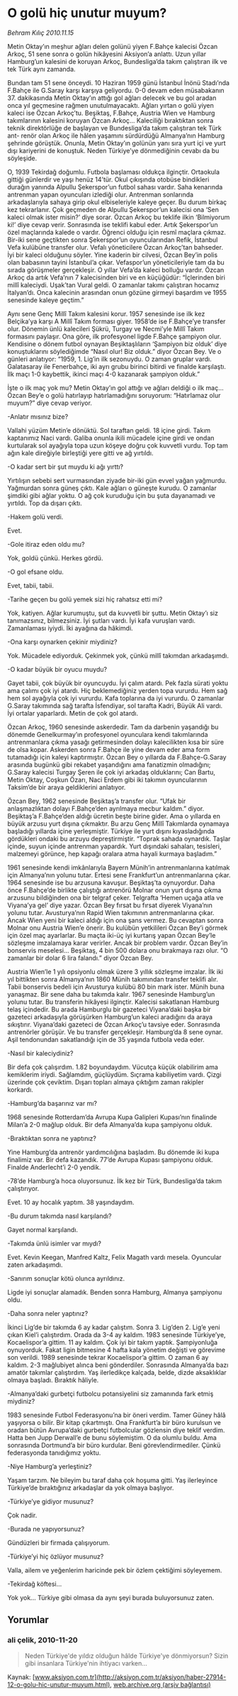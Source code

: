# O golü hiç unutur muyum?

*Behram Kılıç 2010.11.15*

<font class="agenda2NewsSpot">
 Metin Oktay’ın meşhur ağları delen golünü yiyen F.Bahçe kalecisi Özcan Arkoç, 51 sene sonra o golün hikâyesini Aksiyon’a anlattı. Uzun yıllar Hamburg’un kalesini de koruyan Arkoç, Bundesliga’da takım çalıştıran ilk ve tek Türk aynı zamanda.
</font>
<font class="newsDetail">
 <p>
  <p class="MsoNormal">
   Bundan tam 51 sene önceydi. 10 Haziran 1959 günü İstanbul İnönü Stadı’nda F.Bahçe ile G.Saray karşı karşıya geliyordu. 0-0 devam eden müsabakanın 37. dakikasında Metin Oktay’ın attığı gol ağları delecek ve bu gol aradan onca yıl geçmesine rağmen unutulmayacaktı. Ağları yırtan o golü yiyen kaleci ise Özcan Arkoç’tu. Beşiktaş, F.Bahçe, Austria Wien ve Hamburg takımlarının kalesini koruyan Özcan Arkoç... Kaleciliği bıraktıktan sonra teknik direktörlüğe de başlayan ve Bundesliga’da takım çalıştıran tek Türk ant- renör olan Arkoç ile hâlen yaşamını sürdürdüğü Almanya’nın Hamburg şehrinde görüştük. Onunla, Metin Oktay’ın golünün yanı sıra yurt içi ve yurt dışı kariyerini de konuştuk. Neden Türkiye’ye dönmediğinin cevabı da bu söyleşide.
  </p>
  <p class="MsoNormal">
   O, 1939 Tekirdağ doğumlu. Futbola başlaması oldukça ilginçtir. Ortaokula gittiği günlerdir ve yaşı henüz 14’tür. Okul çıkışında otobüse bindikleri durağın yanında Alpullu Şekerspor’un futbol sahası vardır. Saha kenarında antrenman yapan oyuncuları izlediği olur. Antrenman sonlarında arkadaşlarıyla sahaya girip okul elbiseleriyle kaleye geçer. Bu durum birkaç kez tekrarlanır. Çok geçmeden de Alpullu Şekerspor’un kalecisi ona ‘Sen kaleci olmak ister misin?’ diye sorar. Özcan Arkoç bu teklife ilkin ‘Bilmiyorum ki!’ diye cevap verir. Sonrasında ise teklifi kabul eder. Artık Şekerspor’un özel maçlarında kalede o vardır. Öğrenci olduğu için resmî maçlara çıkmaz. Bir-iki sene geçtikten sonra Şekerspor’un oyuncularından Refik, İstanbul Vefa kulübüne transfer olur. Vefalı yöneticilere Özcan Arkoç’tan bahseder. İyi bir kaleci olduğunu söyler. Yine kaderin bir cilvesi, Özcan Bey’in polis olan babasının tayini İstanbul’a çıkar. Vefaspor’un yöneticileriyle tam da bu sırada görüşmeler gerçekleşir. O yıllar Vefa’da kaleci bolluğu vardır. Özcan Arkoç da artık Vefa’nın 7 kalecisinden biri ve en küçüğüdür: “İçlerinden biri millî kaleciydi. Uşak’tan Vural geldi. O zamanlar takımı çalıştıran hocamız İtalyan’dı. Onca kalecinin arasından onun gözüne girmeyi başardım ve 1955 senesinde kaleye geçtim.”
  </p>
  <p class="MsoNormal">
   Aynı sene Genç Millî Takım kalesini korur. 1957 senesinde ise ilk kez Belçika’ya karşı A Millî Takım forması giyer. 1958’de ise F.Bahçe’ye transfer olur. Dönemin ünlü kalecileri Şükrü, Turgay ve Necmi’yle Millî Takım formasını paylaşır. Ona göre, ilk profesyonel ligde F.Bahçe şampiyon olur. Kendisine o dönem futbol oynayan Beşiktaşlıların ‘Şampiyon biz olduk’ diye konuştuklarını söylediğimde “Nasıl olur! Biz olduk.” diyor Özcan Bey. Ve o günleri anlatıyor: “1959, 1. Lig’in ilk sezonuydu. O zaman gruplar vardı. Galatasaray ile Fenerbahçe, iki ayrı grubu birinci bitirdi ve finalde karşılaştı. İlk maçı 1-0 kaybettik, ikinci maçı 4-0 kazanarak şampiyon olduk.”
  </p>
  <p class="MsoNormal">
   İşte o ilk maç yok mu? Metin Oktay’ın gol attığı ve ağları deldiği o ilk maç... Özcan Bey’e o golü hatırlayıp hatırlamadığını soruyorum: “Hatırlamaz olur muyum?” diye cevap veriyor.
  </p>
  <p class="MsoNormal">
   -Anlatır mısınız bize?
  </p>
  <p class="MsoNormal">
   Vallahi yüzüm Metin’e dönüktü. Sol taraftan geldi. 18 içine girdi. Takım kaptanımız Naci vardı. Galiba onunla ikili mücadele içine girdi ve ondan kurtularak sol ayağıyla topa uzun köşeye doğru çok kuvvetli vurdu. Top tam ağın kale direğiyle birleştiği yere gitti ve ağ yırtıldı.
  </p>
  <p class="MsoNormal">
   -O kadar sert bir şut muydu ki ağı yırttı?
  </p>
  <p class="MsoNormal">
   Yırtılışın sebebi sert vurmasından ziyade bir-iki gün evvel yağan yağmurdu. Yağmurdan sonra güneş çıktı. Kale ağları o güneşte kurudu. O zamanlar şimdiki gibi ağlar yoktu. O ağ çok kuruduğu için bu şuta dayanamadı ve yırtıldı. Top da dışarı çıktı.
  </p>
  <p class="MsoNormal">
   -Hakem golü verdi.
  </p>
  <p class="MsoNormal">
   Evet.
  </p>
  <p class="MsoNormal">
   -Gole itiraz eden oldu mu?
  </p>
  <p class="MsoNormal">
   Yok, goldü çünkü. Herkes gördü.
  </p>
  <p class="MsoNormal">
   -O gol efsane oldu.
  </p>
  <p class="MsoNormal">
   Evet, tabii, tabii.
  </p>
  <p class="MsoNormal">
   -Tarihe geçen bu golü yemek sizi hiç rahatsız etti mi?
  </p>
  <p class="MsoNormal">
   Yok, katiyen. Ağlar kurumuştu, şut da kuvvetli bir şuttu. Metin Oktay’ı siz tanımazsınız, bilmezsiniz. İyi şutları vardı. İyi kafa vuruşları vardı. Zamanlaması iyiydi. İki ayağına da hâkimdi.
  </p>
  <p class="MsoNormal">
   -Ona karşı oynarken çekinir miydiniz?
  </p>
  <p class="MsoNormal">
   Yok. Mücadele ediyorduk. Çekinmek yok, çünkü millî takımdan arkadaşımdı.
  </p>
  <p class="MsoNormal">
   -O kadar büyük bir oyucu muydu?
  </p>
  <p class="MsoNormal">
   Gayet tabii, çok büyük bir oyuncuydu. İyi çalım atardı. Pek fazla sürati yoktu ama çalımı çok iyi atardı. Hiç beklemediğiniz yerden topa vururdu. Hem sağ hem sol ayağıyla çok iyi vururdu. Kafa toplarına da iyi vururdu. O zamanlar G.Saray takımında sağ tarafta İsfendiyar, sol tarafta Kadri, Büyük Ali vardı. İyi ortalar yaparlardı. Metin de çok gol atardı.
  </p>
  <p class="MsoNormal">
   Özcan Arkoç, 1960 senesinde askerdedir. Tam da darbenin yaşandığı bu dönemde Genelkurmay’ın profesyonel oyunculara kendi takımlarında antrenmanlara çıkma yasağı getirmesinden dolayı kalecilikten kısa bir süre de olsa kopar. Askerden sonra F.Bahçe ile yine devam eder ama form tutamadığı için kaleyi kaptırmıştır. Özcan Bey o yıllarda da F.Bahçe-G.Saray arasında bugünkü gibi rekabet yaşandığını ama fanatizmin olmadığını; G.Saray kalecisi Turgay Şeren ile çok iyi arkadaş olduklarını; Can Bartu, Metin Oktay, Coşkun Özarı, Naci Erdem gibi iki takımın oyuncularının Taksim’de bir araya geldiklerini anlatıyor.
  </p>
  <p class="MsoNormal">
   Özcan Bey, 1962 senesinde Beşiktaş’a transfer olur. “Ufak bir anlaşmazlıktan dolayı F.Bahçe’den ayrılmaya mecbur kaldım.” diyor. Beşiktaş’a F.Bahçe’den aldığı ücretin beşte birine gider. Ama o yıllarda en büyük arzusu yurt dışına çıkmaktır. Bu arzu Genç Millî Takımlarda oynamaya başladığı yıllarda içine yerleşmiştir. Türkiye ile yurt dışını kıyasladığında gördükleri ondaki bu arzuyu depreştirmiştir. “Toprak sahada oynardık. Taşlar içinde, suyun içinde antrenman yapardık. Yurt dışındaki sahaları, tesisleri, malzemeyi görünce, hep kapağı oralara atma hayali kurmaya başladım.”
  </p>
  <p class="MsoNormal">
   1961 senesinde kendi imkânlarıyla Bayern Münih’in antrenmanlarına katılmak için Almanya’nın yolunu tutar. Ertesi sene Frankfurt’un antrenmanlarına çıkar. 1964 senesinde ise bu arzusuna kavuşur. Beşiktaş’ta oynuyordur. Daha önce F.Bahçe’de birlikte çalıştığı antrenörü Molnar onun yurt dışına çıkma arzusunu bildiğinden ona bir telgraf çeker. Telgrafta ‘Hemen uçağa atla ve Viyana’ya gel’ diye yazar. Özcan Bey fırsat bu fırsat diyerek Viyana’nın yolunu tutar. Avusturya’nın Rapid Wien takımının antrenmanlarına çıkar. Ancak Wien yeni bir kaleci aldığı için ona şans vermez. Bu cevaptan sonra Molnar onu Austria Wien’e önerir. Bu kulübün yetkilileri Özcan Bey’i görmek için özel maç ayarlarlar. Bu maçta iki-üç iyi kurtarış yapan Özcan Bey’le sözleşme imzalamaya karar verirler. Ancak bir problem vardır. Özcan Bey’in bonservis meselesi... Beşiktaş, 4 bin 500 dolara onu bırakmaya razı olur. “O zamanlar bir dolar 6 lira falandı.” diyor Özcan Bey.
  </p>
  <p class="MsoNormal">
   Austria Wien’le 1 yılı opsiyonlu olmak üzere 3 yıllık sözleşme imzalar. İlk iki yıl bittikten sonra Almanya’nın 1860 Münih takımından transfer teklifi alır. Tabii bonservis bedeli için Avusturya kulübü 80 bin mark ister. Münih buna yanaşmaz. Bir sene daha bu takımda kalır. 1967 senesinde Hamburg’un yolunu tutar. Bu transferin hikâyesi ilginçtir. Kalecisi sakatlanan Hamburg telaş içindedir. Bu arada Hamburglu bir gazeteci Viyana’daki başka bir gazeteci arkadaşıyla görüşürken Hamburg’un kaleci aradığını da araya sıkıştırır. Viyana’daki gazeteci de Özcan Arkoç’u tavsiye eder. Sonrasında antrenörler görüşür. Ve bu transfer gerçekleşir. Hamburg’da 8 sene oynar. Aşil tendonundan sakatlandığı için de 35 yaşında futbola veda eder.
  </p>
  <p class="MsoNormal">
   -Nasıl bir kaleciydiniz?
  </p>
  <p class="MsoNormal">
   Bir defa çok çalışırdım. 1.82 boyundaydım. Vücutça küçük olabilirim ama kemiklerim iriydi. Sağlamdım, güçlüydüm. Sıçrama kabiliyetim vardı. Çizgi üzerinde çok çeviktim. Dışarı topları almaya çıktığım zaman rakipler korkardı.
  </p>
  <p class="MsoNormal">
   -Hamburg’da başarınız var mı?
  </p>
  <p class="MsoNormal">
   1968 senesinde Rotterdam’da Avrupa Kupa Galipleri Kupası’nın finalinde Milan’a 2-0 mağlup olduk. Bir defa Almanya’da kupa şampiyonu olduk.
  </p>
  <p class="MsoNormal">
   -Bıraktıktan sonra ne yaptınız?
  </p>
  <p class="MsoNormal">
   Yine Hamburg’da antrenör yardımcılığına başladım. Bu dönemde iki kupa finalimiz var. Bir defa kazandık. 77’de Avrupa Kupası şampiyonu olduk. Finalde Anderlecht’i 2-0 yendik.
  </p>
  <p class="MsoNormal">
   -78’de Hamburg’a hoca oluyorsunuz. İlk kez bir Türk, Bundesliga’da takım çalıştırıyor.
  </p>
  <p class="MsoNormal">
   Evet. 10 ay hocalık yaptım. 38 yaşındaydım.
  </p>
  <p class="MsoNormal">
   -Bu durum takımda nasıl karşılandı?
  </p>
  <p class="MsoNormal">
   Gayet normal karşılandı.
  </p>
  <p class="MsoNormal">
   -Takımda ünlü isimler var mıydı?
  </p>
  <p class="MsoNormal">
   Evet. Kevin Keegan, Manfred Kaltz, Felix Magath vardı mesela. Oyuncular zaten arkadaşımdı.
  </p>
  <p class="MsoNormal">
   -Sanırım sonuçlar kötü olunca ayrıldınız.
  </p>
  <p class="MsoNormal">
   Ligde iyi sonuçlar alamadık. Benden sonra Hamburg, Almanya şampiyonu oldu.
  </p>
  <p class="MsoNormal">
   -Daha sonra neler yaptınız?
  </p>
  <p class="MsoNormal">
   İkinci Lig’de bir takımda 6 ay kadar çalıştım. Sonra 3. Lig’den 2. Lig’e yeni çıkan Kiel’i çalıştırdım. Orada da 3-4 ay kaldım. 1983 senesinde Türkiye’ye, Kocaelispor’a gittim. 11 ay kaldım. Çok iyi bir takım yaptık. Şampiyonluğa oynuyorduk. Fakat ligin bitmesine 4 hafta kala yönetim değişti ve görevime son verildi. 1989 senesinde tekrar Kocaelispor’a gittim. O zaman 6 ay kaldım. 2-3 mağlubiyet alınca beni gönderdiler. Sonrasında Almanya’da bazı amatör takımlar çalıştırdım. Yaş ilerledikçe kalçada, belde, dizde aksaklıklar olmaya başladı. Bıraktık hâliyle.
  </p>
  <p class="MsoNormal">
   -Almanya’daki gurbetçi futbolcu potansiyelini siz zamanında fark etmiş miydiniz?
  </p>
  <p class="MsoNormal">
   1983 senesinde Futbol Federasyonu’na bir öneri verdim. Tamer Güney hâlâ yaşıyorsa o bilir. Bir kitap çıkartmıştı. Ona Frankfurt’a bir büro kurulsun ve oradan bütün Avrupa’daki gurbetçi futbolcular gözlensin diye teklif verdim. Hatta ben Jupp Derwall’e de bunu söylemiştim. O da olumlu buldu. Ama sonrasında Dortmund’a bir büro kurdular. Beni görevlendirmediler. Çünkü federasyonda tanıdığımız yoktu.
  </p>
  <p class="MsoNormal">
   -Niye Hamburg’a yerleştiniz?
  </p>
  <p class="MsoNormal">
   Yaşam tarzım. Ne bileyim bu taraf daha çok hoşuma gitti. Yaş ilerleyince Türkiye’de bıraktığınız arkadaşlar da yok olmaya başlıyor.
  </p>
  <p class="MsoNormal">
   -Türkiye’ye gidiyor musunuz?
  </p>
  <p class="MsoNormal">
   Çok nadir.
  </p>
  <p class="MsoNormal">
   -Burada ne yapıyorsunuz?
  </p>
  <p class="MsoNormal">
   Gündüzleri bir firmada çalışıyorum.
  </p>
  <p class="MsoNormal">
   -Türkiye’yi hiç özlüyor musunuz?
  </p>
  <p class="MsoNormal">
   Valla, ailem ve yeğenlerim haricinde pek bir özlem çektiğimi söyleyemem.
  </p>
  <p class="MsoNormal">
   -Tekirdağ köftesi…
  </p>
  <p class="MsoNormal">
   Yok yok... Türkiye gibi olmasa da aynı şeyi burada buluyorsunuz zaten.
  </p>
 </p>
</font>

## Yorumlar

### ali çelik, 2010-11-20
> Neden Türkiye'de yıldız olduğun hâlde Türkiye'ye dönmiyorsun? Sizin gibi insanlara Türkiye'nin ihtiyacı varken...

Kaynak: [www.aksiyon.com.tr](http://aksiyon.com.tr/aksiyon/haber-27914-12-o-golu-hic-unutur-muyum.html), [web.archive.org (arşiv bağlantısı)](http://web.archive.org/web/20101210145754/http://aksiyon.com.tr/aksiyon/haber-27914-12-o-golu-hic-unutur-muyum.html)
